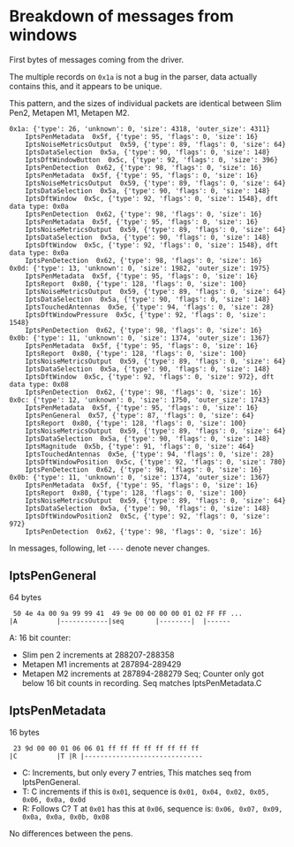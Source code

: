 # Breakdown of messages from windows

First bytes of messages coming from the driver.

The multiple records on `0x1a` is not a bug in the parser, data actually contains this, and it appears to be unique.


This pattern, and the sizes of individual packets are identical between Slim Pen2, Metapen M1, Metapen M2.

```
0x1a: {'type': 26, 'unknown': 0, 'size': 4318, 'outer_size': 4311}
    IptsPenMetadata  0x5f, {'type': 95, 'flags': 0, 'size': 16}
    IptsNoiseMetricsOutput  0x59, {'type': 89, 'flags': 0, 'size': 64}
    IptsDataSelection  0x5a, {'type': 90, 'flags': 0, 'size': 148}
    IptsDftWindowButton  0x5c, {'type': 92, 'flags': 0, 'size': 396}
    IptsPenDetection  0x62, {'type': 98, 'flags': 0, 'size': 16}
    IptsPenMetadata  0x5f, {'type': 95, 'flags': 0, 'size': 16}
    IptsNoiseMetricsOutput  0x59, {'type': 89, 'flags': 0, 'size': 64}
    IptsDataSelection  0x5a, {'type': 90, 'flags': 0, 'size': 148}
    IptsDftWindow  0x5c, {'type': 92, 'flags': 0, 'size': 1548}, dft data type: 0x0a
    IptsPenDetection  0x62, {'type': 98, 'flags': 0, 'size': 16}
    IptsPenMetadata  0x5f, {'type': 95, 'flags': 0, 'size': 16}
    IptsNoiseMetricsOutput  0x59, {'type': 89, 'flags': 0, 'size': 64}
    IptsDataSelection  0x5a, {'type': 90, 'flags': 0, 'size': 148}
    IptsDftWindow  0x5c, {'type': 92, 'flags': 0, 'size': 1548}, dft data type: 0x0a
    IptsPenDetection  0x62, {'type': 98, 'flags': 0, 'size': 16}
0x0d: {'type': 13, 'unknown': 0, 'size': 1982, 'outer_size': 1975}
    IptsPenMetadata  0x5f, {'type': 95, 'flags': 0, 'size': 16}
    IptsReport  0x80, {'type': 128, 'flags': 0, 'size': 100}
    IptsNoiseMetricsOutput  0x59, {'type': 89, 'flags': 0, 'size': 64}
    IptsDataSelection  0x5a, {'type': 90, 'flags': 0, 'size': 148}
    IptsTouchedAntennas  0x5e, {'type': 94, 'flags': 0, 'size': 28}
    IptsDftWindowPressure  0x5c, {'type': 92, 'flags': 0, 'size': 1548}
    IptsPenDetection  0x62, {'type': 98, 'flags': 0, 'size': 16}
0x0b: {'type': 11, 'unknown': 0, 'size': 1374, 'outer_size': 1367}
    IptsPenMetadata  0x5f, {'type': 95, 'flags': 0, 'size': 16}
    IptsReport  0x80, {'type': 128, 'flags': 0, 'size': 100}
    IptsNoiseMetricsOutput  0x59, {'type': 89, 'flags': 0, 'size': 64}
    IptsDataSelection  0x5a, {'type': 90, 'flags': 0, 'size': 148}
    IptsDftWindow  0x5c, {'type': 92, 'flags': 0, 'size': 972}, dft data type: 0x08
    IptsPenDetection  0x62, {'type': 98, 'flags': 0, 'size': 16}
0x0c: {'type': 12, 'unknown': 0, 'size': 1750, 'outer_size': 1743}
    IptsPenMetadata  0x5f, {'type': 95, 'flags': 0, 'size': 16}
    IptsPenGeneral  0x57, {'type': 87, 'flags': 0, 'size': 64}
    IptsReport  0x80, {'type': 128, 'flags': 0, 'size': 100}
    IptsNoiseMetricsOutput  0x59, {'type': 89, 'flags': 0, 'size': 64}
    IptsDataSelection  0x5a, {'type': 90, 'flags': 0, 'size': 148}
    IptsMagnitude  0x5b, {'type': 91, 'flags': 0, 'size': 464}
    IptsTouchedAntennas  0x5e, {'type': 94, 'flags': 0, 'size': 28}
    IptsDftWindowPosition  0x5c, {'type': 92, 'flags': 0, 'size': 780}
    IptsPenDetection  0x62, {'type': 98, 'flags': 0, 'size': 16}
0x0b: {'type': 11, 'unknown': 0, 'size': 1374, 'outer_size': 1367}
    IptsPenMetadata  0x5f, {'type': 95, 'flags': 0, 'size': 16}
    IptsReport  0x80, {'type': 128, 'flags': 0, 'size': 100}
    IptsNoiseMetricsOutput  0x59, {'type': 89, 'flags': 0, 'size': 64}
    IptsDataSelection  0x5a, {'type': 90, 'flags': 0, 'size': 148}
    IptsDftWindowPosition2  0x5c, {'type': 92, 'flags': 0, 'size': 972}
    IptsPenDetection  0x62, {'type': 98, 'flags': 0, 'size': 16}
```

In messages, following, let `----` denote never changes.

## IptsPenGeneral
64 bytes
```
 50 4e 4a 00 9a 99 99 41  49 9e 00 00 00 00 01 02 FF FF ...
|A          |------------|seq        |--------|  |------
```
A: 16 bit counter:
  - Slim pen 2 increments at 288207-288358
  - Metapen M1 increments at 287894-289429
  - Metapen M2 increments at 287894-288279
Seq; Counter only got below 16 bit counts in recording. Seq matches IptsPenMetadata.C


## IptsPenMetadata
16 bytes
```
 23 9d 00 00 01 06 06 01 ff ff ff ff ff ff ff ff
|C          |T |R |------------------------------
```
- C: Increments, but only every 7 entries, This matches seq from IptsPenGeneral.
- T: C increments if this is `0x01`, sequence is             `0x01, 0x04, 0x02, 0x05, 0x06, 0x0a, 0x0d`
- R: Follows C? T at `0x01` has this at `0x06`, sequence is: `0x06, 0x07, 0x09, 0x0a, 0x0a, 0x0b, 0x08`

No differences between the pens.
